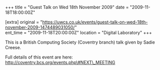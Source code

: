 +++
title = "Guest Talk on Wed 18th November 2009"
date = "2009-11-18T18:00:00Z"

[extra]
original = "https://uwcs.co.uk/events/guest-talk-on-wed-18th-november-2009-1474489031050/"    
ent_time = "2009-11-18T20:00:00Z"
location = "Digital Laboratory"
+++

This is a British Computing Society (Coventry branch) talk given by Sadie Creese.

Full details of this event are here: http://coventry.bcs.org/events.php\#NEXT\_MEETING

